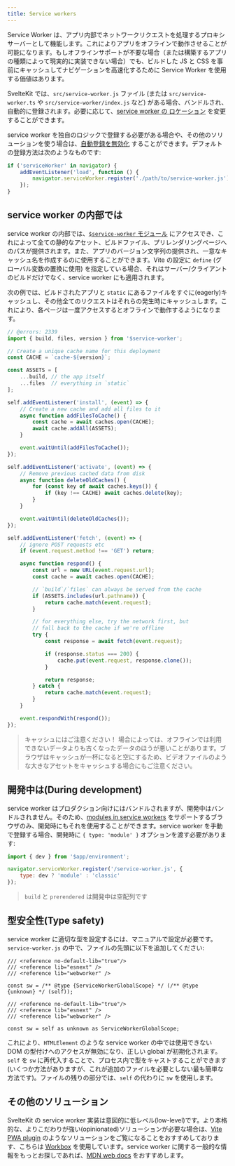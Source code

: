 ```yaml
---
title: Service workers
---
```


Service Worker は、アプリ内部でネットワークリクエストを処理するプロキシサーバーとして機能します。これによりアプリをオフラインで動作させることが可能になります。もしオフラインサポートが不要な場合（または構築するアプリの種類によって現実的に実装できない場合）でも、ビルドした JS と CSS を事前にキャッシュしてナビゲーションを高速化するために Service Worker を使用する価値はあります。

SvelteKit では、`src/service-worker.js` ファイル (または `src/service-worker.ts` や `src/service-worker/index.js` など) がある場合、バンドルされ、自動的に登録されます。必要に応じて、[service worker の ロケーション](/docs/configuration#files) を変更することができます。 

service worker を独自のロジックで登録する必要がある場合や、その他のソリューションを使う場合は、[自動登録を無効化](/docs/configuration#serviceworker) することができます。デフォルトの登録方法は次のようなものです:

```js
if ('serviceWorker' in navigator) {
	addEventListener('load', function () {
		navigator.serviceWorker.register('./path/to/service-worker.js');
	});
}
```

## service worker の内部では

service worker の内部では、[`$service-worker` モジュール](/docs/modules#$service-worker) にアクセスでき、これによって全ての静的なアセット、ビルドファイル、プリレンダリングページへのパスが提供されます。また、アプリのバージョン文字列の提供され、一意なキャッシュ名を作成するのに使用することができます。Vite の設定に `define` (グローバル変数の置換に使用) を指定している場合、それはサーバー/クライアントのビルドだけでなく、service worker にも適用されます。

次の例では、ビルドされたアプリと `static` にあるファイルをすぐに(eagerly)キャッシュし、その他全てのリクエストはそれらの発生時にキャッシュします。これにより、各ページは一度アクセスするとオフラインで動作するようになります。

```js
// @errors: 2339
import { build, files, version } from '$service-worker';

// Create a unique cache name for this deployment
const CACHE = `cache-${version}`;

const ASSETS = [
	...build, // the app itself
	...files  // everything in `static`
];

self.addEventListener('install', (event) => {
	// Create a new cache and add all files to it
	async function addFilesToCache() {
		const cache = await caches.open(CACHE);
		await cache.addAll(ASSETS);
	}

	event.waitUntil(addFilesToCache());
});

self.addEventListener('activate', (event) => {
	// Remove previous cached data from disk
	async function deleteOldCaches() {
		for (const key of await caches.keys()) {
			if (key !== CACHE) await caches.delete(key);
		}
	}

	event.waitUntil(deleteOldCaches());
});

self.addEventListener('fetch', (event) => {
	// ignore POST requests etc
	if (event.request.method !== 'GET') return;

	async function respond() {
		const url = new URL(event.request.url);
		const cache = await caches.open(CACHE);

		// `build`/`files` can always be served from the cache
		if (ASSETS.includes(url.pathname)) {
			return cache.match(event.request);
		}

		// for everything else, try the network first, but
		// fall back to the cache if we're offline
		try {
			const response = await fetch(event.request);

			if (response.status === 200) {
				cache.put(event.request, response.clone());
			}

			return response;
		} catch {
			return cache.match(event.request);
		}
	}

	event.respondWith(respond());
});
```

> キャッシュにはご注意ください！ 場合によっては、オフラインでは利用できないデータよりも古くなったデータのほうが悪いことがあります。ブラウザはキャッシュが一杯になると空にするため、ビデオファイルのような大きなアセットをキャッシュする場合にもご注意ください。

## 開発中は(During development)

service worker はプロダクション向けにはバンドルされますが、開発中はバンドルされません。そのため、[modules in service workers](https://web.dev/es-modules-in-sw) をサポートするブラウザのみ、開発時にもそれを使用することができます。service worker を手動で登録する場合、開発時に `{ type: 'module' }` オプションを渡す必要があります:

```js
import { dev } from '$app/environment';

navigator.serviceWorker.register('/service-worker.js', {
	type: dev ? 'module' : 'classic'
});
```

> `build` と `prerendered` は開発中は空配列です

## 型安全性(Type safety)

service worker に適切な型を設定するには、マニュアルで設定が必要です。`service-worker.js` の中で、ファイルの先頭に以下を追加してください:

```original-js
/// <reference no-default-lib="true"/>
/// <reference lib="esnext" />
/// <reference lib="webworker" />

const sw = /** @type {ServiceWorkerGlobalScope} */ (/** @type {unknown} */ (self));
```
```generated-ts
/// <reference no-default-lib="true"/>
/// <reference lib="esnext" />
/// <reference lib="webworker" />

const sw = self as unknown as ServiceWorkerGlobalScope;
```

これにより、`HTMLElement` のような service worker の中では使用できない DOM の型付けへのアクセスが無効になり、正しい global が初期化されます。`self` を `sw` に再代入することで、プロセス内で型をキャストすることができます (いくつか方法がありますが、これが追加のファイルを必要としない最も簡単な方法です)。ファイルの残りの部分では、`self` の代わりに `sw` を使用します。

## その他のソリューション

SvelteKit の service worker 実装は意図的に低レベル(low-level)です。より本格的な、よりこだわりが強い(opinionated)ソリューションが必要な場合は、[Vite PWA plugin](https://vite-pwa-org.netlify.app/frameworks/sveltekit.html) のようなソリューションをご覧になることをおすすめしております、こちらは [Workbox](https://web.dev/learn/pwa/workbox) を使用しています。service worker に関する一般的な情報をもっとお探しであれば、[MDN web docs](https://developer.mozilla.org/ja/docs/Web/API/Service_Worker_API/Using_Service_Workers) をおすすめします。
